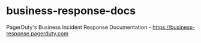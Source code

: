 # business-response-docs
PagerDuty's Business Incident Response Documentation - https://business-response.pagerduty.com
